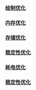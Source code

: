 ### [绘制优化](https://github.com/ningbaoqi/PerformanceOptimization/blob/master/README-huizhi.md)
### [内存优化](https://github.com/ningbaoqi/PerformanceOptimization/blob/master/README-neicun.md)
### [存储优化](https://github.com/ningbaoqi/PerformanceOptimization/blob/master/README-cunchu.md)
### [稳定性优化](https://github.com/ningbaoqi/PerformanceOptimization/blob/master/README-wendingxing.md)
### [耗电优化](https://github.com/ningbaoqi/PerformanceOptimization/blob/master/README-haodian.md)
### [稳定性优化](https://github.com/ningbaoqi/PerformanceOptimization/blob/master/README-wendingxing.md)
